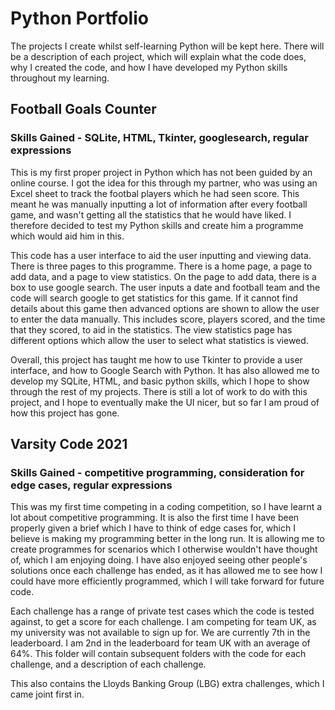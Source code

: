 # Python Portfolio

The projects I create whilst self-learning Python will be kept here. There will be a description of each project, which will explain what the code does, why I created the code, and how I have developed my Python skills throughout my learning.

## Football Goals Counter
### Skills Gained - SQLite, HTML, Tkinter, googlesearch, regular expressions
This is my first proper project in Python which has not been guided by an online course. I got the idea for this through my partner, who was using an Excel sheet to track the footbal players which he had seen score. This meant he was manually inputting a lot of information after every football game, and wasn't getting all the statistics that he would have liked. I therefore decided to test my Python skills and create him a programme which would aid him in this. 

This code has a user interface to aid the user inputting and viewing data. There is three pages to this programme. There is a home page, a page to add data, and a page to view statistics. On the page to add data, there is a box to use google search. The user inputs a date and football team and the code will search google to get statistics for this game. If it cannot find details about this game then advanced options are shown to allow the user to enter the data manually. This includes score, players scored, and the time that they scored, to aid in the statistics. The view statistics page has different options which allow the user to select what statistics is viewed. 

Overall, this project has taught me how to use Tkinter to provide a user interface, and how to Google Search with Python. It has also allowed me to develop my SQLite, HTML, and basic python skills, which I hope to show through the rest of my projects. There is still a lot of work to do with this project, and I hope to eventually make the UI nicer, but so far I am proud of how this project has gone.

## Varsity Code 2021
### Skills Gained - competitive programming, consideration for edge cases, regular expressions
This was my first time competing in a coding competition, so I have learnt a lot about competitive programming. It is also the first time I have been properly given a brief which I have to think of edge cases for, which I believe is making my programming better in the long run. It is allowing me to create programmes for scenarios which I otherwise wouldn't have thought of, which I am enjoying doing. I have also enjoyed seeing other people's solutions once each challenge has ended, as it has allowed me to see how I could have more efficiently programmed, which I will take forward for future code.

Each challenge has a range of private test cases which the code is tested against, to get a score for each challenge. I am competing for team UK, as my university was not available to sign up for. We are currently 7th in the leaderboard. I am 2nd in the leaderboard for team UK with an average of 64%. This folder will contain subsequent folders with the code for each challenge, and a description of each challenge. 

This also contains the Lloyds Banking Group (LBG) extra challenges, which I came joint first in. 

